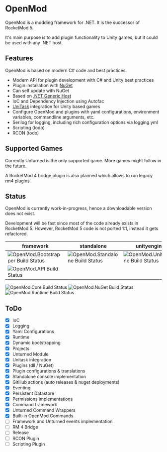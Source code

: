 # OpenMod
OpenMod is a modding framework for .NET. It is the successor of RocketMod 5.

It's main purpose is to add plugin functionality to Unity games, but it could be used with any .NET host.

## Features
OpenMod is based on modern C# code and best practices.
- Modern API for plugin development with C# and Unity best practices
- Plugin installation with [NuGet](https://nuget.org)
- Can self update with NuGet
- Based on [.NET Generic Host](https://docs.microsoft.com/en-us/aspnet/core/fundamentals/host/generic-host)
- IoC and Dependency Injection using Autofac
- [UniTask](https://github.com/Cysharp/UniTask) integration for Unity based games
- Configure OpenMod and plugins with yaml configurations, environment variables, commandline arguments, etc.
- Serilog for logging, including rich configuration options via logging.yml
- Scripting (todo)
- RCON (todo)

## Supported Games
Currently Unturned is the only supported game. More games might follow in the future.

A RocketMod 4 bridge plugin is also planned which allows to run legacy rm4 plugins.

## Status
OpenMod is currently work-in-progress, hence a downloadable version does not exist.

Development will be fast since most of the code already exists in RocketMod 5. However, RocketMod 5 code is not ported 1:1, instead it gets refactored.

framework | standalone | unityengine | unturned 
----------|------------|-------------|---------
![OpenMod.Bootstrapper Build Status](https://github.com/openmod/OpenMod/workflows/OpenMod.Bootstrapper/badge.svg) | ![OpenMod.Standalone Build Status](https://github.com/openmod/OpenMod/workflows/OpenMod.Standalone/badge.svg) | ![OpenMod.UnityEngine Build Status](https://github.com/openmod/OpenMod/workflows/OpenMod.UnityEngine/badge.svg) | ![OpenMod.Unturned Build Status](https://github.com/openmod/OpenMod/workflows/OpenMod.Unturned/badge.svg)
![OpenMod.API Build Status](https://github.com/openmod/OpenMod/workflows/OpenMod.API/badge.svg) | | | ![OpenMod.Unturned.Module Build Status](https://github.com/openmod/OpenMod/workflows/OpenMod.Unturned.Module/badge.svg)
![OpenMod.Core Build Status](https://github.com/openmod/OpenMod/workflows/OpenMod.Core/badge.svg)
![OpenMod.NuGet Build Status](https://github.com/openmod/OpenMod/workflows/OpenMod.NuGet/badge.svg)
![OpenMod.Runtime Build Status](https://github.com/openmod/OpenMod/workflows/OpenMod.Runtime/badge.svg)

## ToDo
- [x] IoC
- [x] Logging
- [x] Yaml Configurations
- [x] Runtime
- [x] Dynamic bootstrapping
- [x] Projects
- [x] Unturned Module
- [x] Unitask integration
- [x] Plugins (dll / NuGet)
- [x] Plugin configurations & translations
- [x] Standalone console implementation
- [x] GitHub actions (auto releases & nuget deployments)
- [x] Eventing
- [x] Persistent Datastore
- [x] Permissions implementations
- [x] Command framework
- [x] Unturned Command Wrappers
- [x] Built-in OpenMod Commands
- [ ] Framework and Unturned events implementation
- [ ] RM 4 Bridge
- [ ] Release
- [ ] RCON Plugin
- [ ] Scripting Plugin
